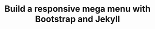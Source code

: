 ---
layout: child_layout/tutorials_item
title: Build a responsive mega menu with Bootstrap and Jekyll
permalink: /tutorials/
hero: /assets/img/content/hero-road.jpg
theme: "theme-light"
logo: /assets/img/content/logo-type-white-transparent.svg
---